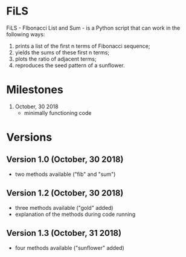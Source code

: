# FiLS

FiLS - FIbonacci List and Sum - is a Python script that can work in the following ways: 
1. prints a list of the first n terms of Fibonacci sequence;
2. yields the sums of these first n terms;
3. plots the ratio of adjacent terms;
4. reproduces the seed pattern of a sunflower.

# Milestones

1. October, 30 2018
   - minimally functioning code
 
# Versions
## Version 1.0 (October, 30 2018)
   - two methods available ("fib" and "sum")
## Version 1.2 (October, 30 2018)
   - three methods available ("gold" added)
   - explanation of the methods during code running 
## Version 1.3 (October, 31 2018)
   - four methods available ("sunflower" added)
